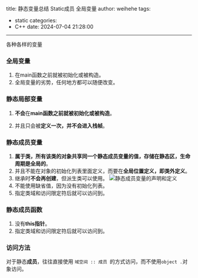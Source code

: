 title: 静态变量总结 Static成员 全局变量
author: weihehe
tags:
  - static
categories:
  - C++
date: 2024-07-04 21:28:00
---
各种各样的变量
<!-- more -->
### 全局变量
1. 在main函数之前就被初始化或被构造。
2. 全局变量的劣势，任何地方都可以随便改变。

### 静态局部变量

1. **不会**在**main函数之前就被初始化或被构造**。

2. 并且只会被**定义一次，并不会进入栈帧**。

### 静态成员变量

1.  **属于类，所有该类的对象共享同一个静态成员变量的值，存储在静态区，生命周期是全局的**。
2. 并且不能在对象的初始化列表里面定义，而要在**全局位置定义，即类外定义**。
3. 继承时**不会再创建**，但派生类可以使用。
![静态成员变量的声明和定义](/images/pasted-9.png)
4. 不能使用缺省值，因为没有初始化列表。
5. 指定类域和访问限定符后就可以访问到。

### 静态成员函数
1. 没有**this指针**。
2. 指定类域和访问限定符后就可以访问到。

### 访问方法
对于静态**成员**，往往直接使用
`域空间 :: 成员 `的方式访问，而不使用`object .`对象访问。